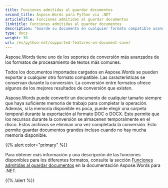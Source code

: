 ```yaml
---
title: Funciones admitidas al guardar documentos
second_title: Aspose.Words para Python via .NET
articleTitle: Funciones admitidas al guardar documentos
linktitle: Funciones admitidas al guardar documentos
description: "Guarde su documento en cualquier formato compatible usando Python. Convierte y exporta un documento de cualquier tamaño."
type: docs
weight: 30
url: /es/python-net/supported-features-on-document-save/
---
```


Aspose.Words tiene uno de los soportes de conversión más avanzados de los formatos de procesamiento de textos más comunes.

Todos los documentos importados cargados en Aspose.Words se pueden exportar a cualquier otro formato compatible. Las características se conservan durante la conversión. La conversión entre formatos ofrece algunos de los mejores resultados de conversión que existen.

Aspose.Words puede convertir un documento de cualquier tamaño siempre que haya suficiente memoria de trabajo para completar la operación. Además, si la memoria disponible es poca, puede elegir una carpeta temporal durante la exportación al formato DOC o DOCX. Esto permite que los recursos durante la conversión se almacenen temporalmente en el disco. Estos archivos se eliminan una vez completada la conversión. Esto permite guardar documentos grandes incluso cuando no hay mucha memoria disponible.

{{% alert color="primary" %}}

Para obtener más información y una descripción de las funciones disponibles para los diferentes formatos, consulte la sección [Funciones admitidas al guardar documentos](/words/es/net/supported-features-on-document-save/) en la documentación Aspose.Words para .NET.

{{% /alert %}}